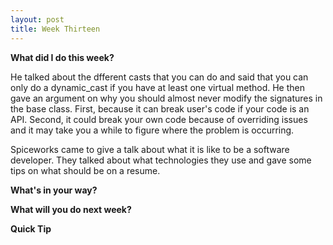 ```yaml
---
layout: post
title: Week Thirteen
---
```


**What did I do this week?**

He talked about the dfferent casts that you can do and said that you can only do a dynamic_cast if you have at least one virtual method. He then gave an argument on why you should almost never modify the signatures in the base class. First, because it can break user's code if your code is an API. Second, it could break your own code because of overriding issues and it may take you a while to figure where the problem is occurring.

Spiceworks came to give a talk about what it is like to be a software developer. They talked about what technologies they use and gave some tips on what should be on a resume.

**What's in your way?**




**What will you do next week?**




**Quick Tip**


